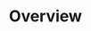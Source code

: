 ---
image: /![API Image](/images/logo.png){:class="img-responsive"}
title: Overview
position: 1.01
description: 
content_markdown: |-
  Technopedia version 6.1 API enables access to asset data in Technopedia, which you use to manage your IT assets with respect to risk, control, governance, costs and business compliance. 
  <br>
  Technopedia's database catalog categorizes millions of assets and includes data from mulitiple business categories.
  <br>   
  
 

  #### Retrieve asset data by making HTTP GET requests
  <br>
  The Technopedia version 6.1 API provides you with read access to the Technopedia database by using an HTTP GET request to retreive asset data.
    * To get access to the Technopedia database, all you require is an API key that you get from Flexera technical support.<br>
    * You make an HTTP GET request to the `/tql` endpoint, which requires a TQL query statement to describe the data that you want to retrieve.<br>
    * Data is returned as key-value pairs in JSON format. <br>

  The following query example is an HTTP GET request that uses the `/tql` endpoint to retrieve software product names from Technopedia. <br>
  <br>
  `GET:` `https://v6-1.technopedia.com/tql?=MATCH (n:SOFTWARE_PRODUCT) RETURN n.product` <br>

  
  The following image shows data that is returned for one software product.
  <br>
  
  ![API Image](/images/ov_ex.png){: .img-responsive}
  <br>  
  <br>
    
  #### Technopedia Graph Database
  <br>
  The Technopedia graph database is a data model that consists of a collection of nodes that are connected by relationships.
  <br>

   * Nodes represent entities that are equivalent to a data category such as hardware or software. 
   * Attributes belong to nodes and they represent and store data as key-value pairs.
   * Relationships connect nodes in the database, which enables you to include multiple nodes in a query by adding a node-to-node relationship.
 
  The following diagram shows the `/tql` endpoint that is used to query nodes in the Technopedia database.
  
  <br>
  
  ![API Image](/images/V6api.png){: .img-responsive}

  #### How to use this documentation

  <br>
  The objective of this API documentation is to enable you use the API and Technopedia query language (TQL) to retrieve data from the Technopedia database. 

  Do the following tasks to enable you to retrieving data from Technopedia:
  
   1. Get an API key and try out some TQL queries. <br>
     [Get started](../#documentationgetting_started102)
   2. Learn about Technopedia nodes and relationships. <br>
     [Technopedia data](../#documentationNodes_Rel)
   3. Learn to write queries with TQL. <br>
     [Technopedia queries](../#documentationtql104)
  
  
  
  
 

left_code_blocks:
  - code_block: |-
      GET:  https://v6-1.technopedia.com/tql?q=MATCH <Query Parameters>

      EXAMPLE:

      GET:  https://v6-1.technopedia.com/tql?q=MATCH (sft_prod:SOFTWARE_PRODUCT) RETURN sft_prod LIMIT 2

      Returns data based on the Technopedia query language that starts with MATCH


      RESPONSE SAMPLE

      {
      "results": [
          {
              "sft_prod.alias": null,
              "sft_prod.component": null,
              "sft_prod.created_at": "2017-05-19 10:24:33",
              "sft_prod.desupported_flag": null,
              "sft_prod.discontinued_flag": null,
              "sft_prod.family": null,
              "sft_prod.is_suite": "FALSE",
              "sft_prod.modified_at": "2017-06-01 13:50:16",
              "sft_prod.product": "e1ns.output",
              "sft_prod.technopedia_id": "408dd3bb-c935-444e-b756-c7d431a589f7",
              "sft_prod.url": "http://www.plato.de/e1nsoutput-687.html"
          },
          {
              "sft_prod.alias": null,
              "sft_prod.component": null,
              "sft_prod.created_at": "2008-03-25 22:07:06",
              "sft_prod.desupported_flag": null,
              "sft_prod.discontinued_flag": null,
              "sft_prod.family": "Windows Live",
              "sft_prod.is_suite": "FALSE",
              "sft_prod.modified_at": "2011-03-21 17:47:50",
              "sft_prod.product": "ID Web Authentication Software Development Kit (SDK)",
              "sft_prod.technopedia_id": "359e53c0-6cda-4e3b-aaa1-2b05537ca718",
              "sft_prod.url": "http://www.microsoft.com/Downloads/details.aspx?
               familyid=E565FC92-D5F6-4F5F-8713-4DD1C90DE19F&displaylang=en" 
          }
        ]
      {  

    title: TQL Endpoint
    language: text
    
right_code_blocks:
  - code_block: |2
      Technopedia query language (tql) endpoint

      https://v6-1.technopedia.com/tql


            
      


    title: Technopedia Endpoints
    language: text
  
---
